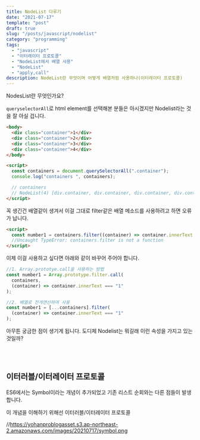 ```yaml
---
title: NodeList 다루기
date: "2021-07-17"
template: "post"
draft: true
slug: "/posts/javascript/nodelist"
category: "programming"
tags:
  - "javascript"
  - "이터레이터 프로토콜"
  - "NodeList에서 배열 사용"
  - "NodeList"
  - "apply,call"
description: NodeList란 무엇이며 어떻게 배열처럼 사용하나(이터레이터 프로토콜)
---
```


NodesList란 무엇인가요?

`queryselectorAll`로 html element를 선택해본 분들은 아시겠지만 Nodelist라는 것을 잘 아실 겁니다.

```html
<body>
  <div class="container">1</div>
  <div class="container">2</div>
  <div class="container">3</div>
  <div class="container">4</div>
</body>

<script>
  const containers = document.querySelectorAll(".container");
  console.log("containers ", containers);

  // containers
  // NodeList(4) [div.container, div.container, div.container, div.container]
</script>
```

꼭 생긴건 배열같이 생겨서 이걸 그대로 filter같은 배열 메소드를 사용하려고 하면 오류가 납니다.

```html
<script>
  const number1 = containers.filter((container) => container.innerText === "1");
  //Uncaught TypeError: containers.filter is not a function
</script>
```

이제 이걸 사용하고 싶다면 아래와 같이 바꾸어 주어야 합니다.

```js
//1. Array.prototye.call을 사용하는 방법
const number1 = Array.prototype.filter.call(
  containers,
  (container) => container.innerText === "1"
);

//2. 배열로 전개연산하여 사용
const number1 = [...containers].filter(
  (container) => container.innerText === "1"
);
```

아무튼 궁금한 점이 생기게 됩니다. 도디체 Nodelist는 뭐길래 이런 속성을 가지고 있는 것일까?

<br>
<br>

## 이터러블/이터레이터 프로토콜

ES6에서는 Symbol이라는 개념이 추가되었고 기존 리스트 순회와는 다른 점들이 발생합니다.

이 개념을 이해하기 위해선 <span class="color--red">이터러블/이터레이터 프로토콜</span>

//https://yohanproblogasset.s3.ap-northeast-2.amazonaws.com/images/20210717/symbol.png
